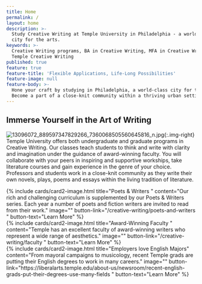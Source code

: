 ```yaml
---
title: Home
permalink: /
layout: home
description: >-
  Study Creative Writing at Temple University in Philadelphia - a world-class
  city for the arts. 
keywords: >-
  Creative Writing programs, BA in Creative Writing, MFA in Creative Writing,
  Temple Creative Writing
published: true
feature: true
feature-title: 'Flexible Applications, Life-Long Possibilities'
feature-image: null
feature-body: >-
  Hone your craft by studying in Philadelphia, a world-class city for the arts.
  Become a part of a close-knit community within a thriving urban setting.
---
```

## Immerse Yourself in the Art of Writing
![13096072_889597347829266_7360068505560645816_n.jpg]({{site.baseurl}}/media/13096072_889597347829266_7360068505560645816_n.jpg){:.img-right}
Temple University offers both undergraduate and graduate programs in Creative Writing. Our classes teach students to think and write with clarity and imagination under the guidance of award-winning faculty. You will collaborate with your peers in inspiring and supportive workships, take literature courses and gain experience in the genre of your choice. Professors and students work in a close-knit community as they write their own novels, plays, poems and essays within the living tradition of literature.

<div class="row row-wide">
  <div class="col m12 l4">{% include cards/card2-image.html
    title="Poets & Writers "
    content="Our rich and challenging curriculum is supplemented by our Poets & Writers series. Each year a number of poets and fiction writers are invited to read from their work."
    image=""
    button-link="/creative-writing/poets-and-writers "
    button-text="Learn More" %}
  </div>
  <div class="row row-wide">
    <div class="col m12 l4">{% include cards/card2-image.html
      title="Award-Winning Faculty "
      content="Temple has an excellent faculty of award-winning writers who represent a wide range of aesthetics."
      image=""
      button-link="/creative-writing/faculty "
      button-text="Learn More" %}
    </div>
    <div class="row row-wide">
      <div class="col m12 l4">{% include cards/card2-image.html
        title="Employers love English Majors"
        content="From mayoral campaigns to musicology, recent Temple grads are putting their English degrees to work in many careers."
        image=""
        button-link="https://liberalarts.temple.edu/about-us/newsroom/recent-english-grads-put-their-degrees-use-many-fields "
        button-text="Learn More" %}
      </div>
</div>
